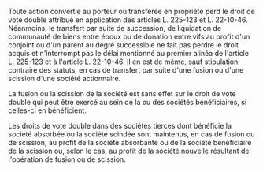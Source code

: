 Toute action convertie au porteur ou transférée en propriété perd le droit de vote double attribué en application des articles L. 225-123 et L. 22-10-46. Néanmoins, le transfert par suite de succession, de liquidation de communauté de biens entre époux ou de donation entre vifs au profit d'un conjoint ou d'un parent au degré successible ne fait pas perdre le droit acquis et n'interrompt pas le délai mentionné au premier alinéa de l'article L. 225-123 et à l'article L. 22-10-46. Il en est de même, sauf stipulation contraire des statuts, en cas de transfert par suite d'une fusion ou d'une scission d'une société actionnaire.

La fusion ou la scission de la société est sans effet sur le droit de vote double qui peut être exercé au sein de la ou des sociétés bénéficiaires, si celles-ci en bénéficient.

Les droits de vote double dans des sociétés tierces dont bénéficie la société absorbée ou la société scindée sont maintenus, en cas de fusion ou de scission, au profit de la société absorbante ou de la société bénéficiaire de la scission ou, selon le cas, au profit de la société nouvelle résultant de l'opération de fusion ou de scission.
